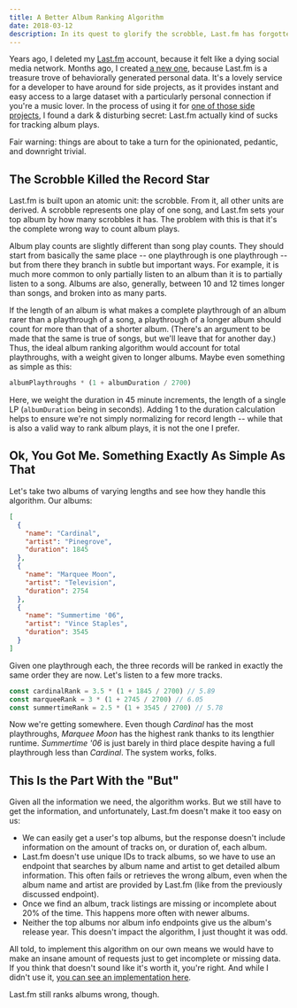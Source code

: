 ```yaml
---
title: A Better Album Ranking Algorithm
date: 2018-03-12
description: In its quest to glorify the scrobble, Last.fm has forgotten the humble album. We can almost fix that.
---
```


Years ago, I deleted my [Last.fm](https://last.fm) account, because it felt like a dying social media network. Months ago, I created [a new one](https://www.last.fm/user/lowmess), because Last.fm is a treasure trove of behaviorally generated personal data. It's a lovely service for a developer to have around for side projects, as it provides instant and easy access to a large dataset with a particularly personal connection if you're a music lover. In the process of using it for [one of those side projects](/about/), I found a dark & disturbing secret: Last.fm actually kind of sucks for tracking album plays.

Fair warning: things are about to take a turn for the opinionated, pedantic, and downright trivial.

## The Scrobble Killed the Record Star

Last.fm is built upon an atomic unit: the scrobble. From it, all other units are derived. A scrobble represents one play of one song, and Last.fm sets your top album by how many scrobbles it has. The problem with this is that it's the complete wrong way to count album plays.

Album play counts are slightly different than song play counts. They should start from basically the same place -- one playthrough is one playthrough -- but from there they branch in subtle but important ways. For example, it is much more common to only partially listen to an album than it is to partially listen to a song. Albums are also, generally, between 10 and 12 times longer than songs, and broken into as many parts.

If the length of an album is what makes a complete playthrough of an album rarer than a playthrough of a song, a playthrough of a longer album should count for more than that of a shorter album. (There's an argument to be made that the same is true of songs, but we'll leave that for another day.) Thus, the ideal album ranking algorithm would account for total playthroughs, with a weight given to longer albums. Maybe even something as simple as this:

```js
albumPlaythroughs * (1 + albumDuration / 2700)
```

Here, we weight the duration in 45 minute increments, the length of a single LP (`albumDuration` being in seconds). Adding 1 to the duration calculation helps to ensure we're not simply normalizing for record length -- while that is also a valid way to rank album plays, it is not the one I prefer.

## Ok, You Got Me. Something Exactly As Simple As That

Let's take two albums of varying lengths and see how they handle this algorithm. Our albums:

```json
[
  {
    "name": "Cardinal",
    "artist": "Pinegrove",
    "duration": 1845
  },
  {
    "name": "Marquee Moon",
    "artist": "Television",
    "duration": 2754
  },
  {
    "name": "Summertime '06",
    "artist": "Vince Staples",
    "duration": 3545
  }
]
```

Given one playthrough each, the three records will be ranked in exactly the same order they are now. Let's listen to a few more tracks.

```js
const cardinalRank = 3.5 * (1 + 1845 / 2700) // 5.89
const marqueeRank = 3 * (1 + 2745 / 2700) // 6.05
const summertimeRank = 2.5 * (1 + 3545 / 2700) // 5.78
```

Now we're getting somewhere. Even though _Cardinal_ has the most playthroughs, _Marquee Moon_ has the highest rank thanks to its lengthier runtime. _Summertime '06_ is just barely in third place despite having a full playthrough less than _Cardinal_. The system works, folks.

## This Is the Part With the "But"

Given all the information we need, the algorithm works. But we still have to get the information, and unfortunately, Last.fm doesn't make it too easy on us:

* We can easily get a user's top albums, but the response doesn't include information on the amount of tracks on, or duration of, each album.
* Last.fm doesn't use unique IDs to track albums, so we have to use an endpoint that searches by album name and artist to get detailed album information. This often fails or retrieves the wrong album, even when the album name and artist are provided by Last.fm (like from the previously discussed endpoint).
* Once we find an album, track listings are missing or incomplete about 20% of the time. This happens more often with newer albums.
* Neither the top albums nor album info endpoints give us the album's release year. This doesn't impact the algorithm, I just thought it was odd.

All told, to implement this algorithm on our own means we would have to make an insane amount of requests just to get incomplete or missing data. If you think that doesn't sound like it's worth it, you're right. And while I didn't use it, [you can see an implementation here](https://gist.github.com/lowmess/f3c03b1a6fe50ee04622706047f8a654).

Last.fm still ranks albums wrong, though.
